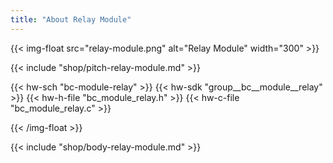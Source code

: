 ```yaml
---
title: "About Relay Module"
---
```


{{< img-float src="relay-module.png" alt="Relay Module" width="300" >}}

{{< include "shop/pitch-relay-module.md" >}}

{{< hw-sch "bc-module-relay" >}}
{{< hw-sdk "group__bc__module__relay" >}}
{{< hw-h-file "bc_module_relay.h" >}}
{{< hw-c-file "bc_module_relay.c" >}}

{{< /img-float >}}

{{< include "shop/body-relay-module.md" >}}
